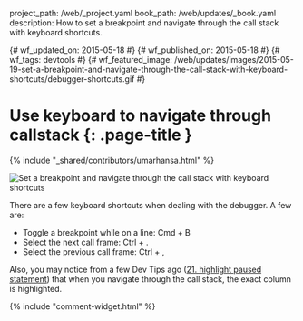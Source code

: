 project_path: /web/_project.yaml
book_path: /web/updates/_book.yaml
description: How to set a breakpoint and navigate through the call stack with keyboard shortcuts.

{# wf_updated_on: 2015-05-18 #}
{# wf_published_on: 2015-05-18 #}
{# wf_tags: devtools #}
{# wf_featured_image: /web/updates/images/2015-05-19-set-a-breakpoint-and-navigate-through-the-call-stack-with-keyboard-shortcuts/debugger-shortcuts.gif #}

# Use keyboard to navigate through callstack {: .page-title }

{% include "_shared/contributors/umarhansa.html" %}


<img src="/web/updates/images/2015-05-19-set-a-breakpoint-and-navigate-through-the-call-stack-with-keyboard-shortcuts/debugger-shortcuts.gif" alt="Set a breakpoint and navigate through the call stack with keyboard shortcuts">

There are a few keyboard shortcuts when dealing with the debugger. A few are:

<ul>
<li>Toggle a breakpoint while on a line: Cmd + B</li>
<li>Select the next call frame: Ctrl + .</li>
<li>Select the previous call frame: Ctrl + ,</li>
</ul>

Also, you may notice from a few Dev Tips ago (<a href="https://umaar.com/dev-tips/21-highlight-paused-statement/">21. highlight paused statement</a>) that when you navigate through the call stack, the exact column is highlighted.


{% include "comment-widget.html" %}
